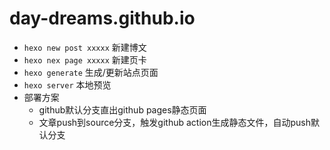 # day-dreams.github.io

* `hexo new post xxxxx` 新建博文
* `hexo nex page xxxxx` 新建页卡
* `hexo generate` 生成/更新站点页面
* `hexo server` 本地预览
* 部署方案
  * github默认分支直出github pages静态页面
  * 文章push到source分支，触发github action生成静态文件，自动push默认分支